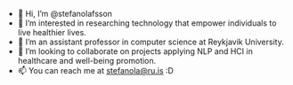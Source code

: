 - 👋 Hi, I’m @stefanolafsson
- 👀 I’m interested in researching technology that empower individuals to live healthier lives.
- 🌱 I’m an assistant professor in computer science at Reykjavik University.
- 💞️ I’m looking to collaborate on projects applying NLP and HCI in healthcare and well-being promotion.
- 📫 You can reach me at stefanola@ru.is :D

<!---
stefanolafsson/stefanolafsson is a ✨ special ✨ repository because its `README.md` (this file) appears on your GitHub profile.
You can click the Preview link to take a look at your changes.
--->
